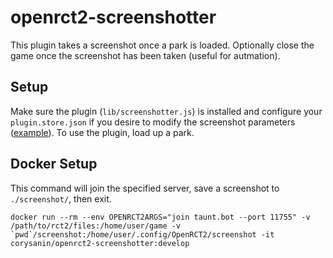 # openrct2-screenshotter

This plugin takes a screenshot once a park is loaded. Optionally close the game once the screenshot has been taken (useful for autmation).

## Setup

Make sure the plugin (`lib/screenshotter.js`) is installed and configure your `plugin.store.json` if you desire to modify the screenshot parameters ([example](config/plugin.store.json)). To use the plugin, load up a park.

## Docker Setup

This command will join the specified server, save a screenshot to `./screenshot/`, then exit.

``docker run --rm --env OPENRCT2ARGS="join taunt.bot --port 11755" -v /path/to/rct2/files:/home/user/game -v `pwd`/screenshot:/home/user/.config/OpenRCT2/screenshot -it corysanin/openrct2-screenshotter:develop``